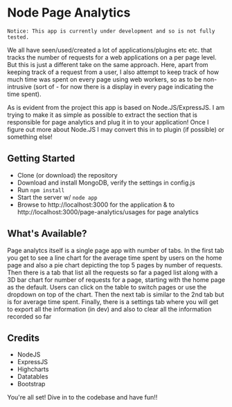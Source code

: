 # Node Page Analytics

```text
Notice: This app is currently under development and so is not fully tested.
```

We all have seen/used/created a lot of applications/plugins etc etc. that tracks the number of requests for a web 
applications on a per page level. But this is just a different take on the same approach. Here, apart from keeping 
track of a request from a user, I also attempt to keep track of how much time was spent on every page using web 
workers, so as to be non-intrusive (sort of - for now there is a display in every page indicating the time spent).

As is evident from the project this app is based on Node.JS/ExpressJS. I am trying to make it as simple as possible
to extract the section that is responsible for page analytics and plug it in to your application! Once I figure out
more about Node.JS I may convert this in to plugin (if possible) or something else!

## Getting Started

* Clone (or download) the repository
* Download and install MongoDB, verify the settings in config.js
* Run `npm install`
* Start the server w/ `node app`
* Browse to http://localhost:3000 for the application & to http://localhost:3000/page-analytics/usages for page analytics

## What's Available?

Page analytcs itself is a single page app with number of tabs. In the first tab you get to see a line chart for the average 
time spent by users on the home page and also a pie chart depicting the top 5 pages by number of requests. Then there is a tab
that list all the requests so far a paged list along with a 3D bar chart for number of requests for a page, starting with the
home page as the default. Users can click on the table to switch pages or use the dropdown on top of the chart. Then the next 
tab is similar to the 2nd tab but is for average time spent. Finally, there is a settings tab where you will get to export all the
information (in dev) and also to clear all the information recorded so far

## Credits

* NodeJS
* ExpressJS
* Highcharts
* Datatables
* Bootstrap

You're all set! Dive in to the codebase and have fun!!
